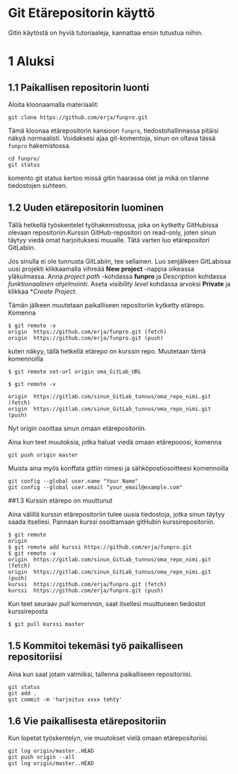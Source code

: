 # Git Etärepositorin käyttö


Gitin käytöstä on hyviä tutoriaaleja, kannattaa ensin tutustua niihin.


# 1 Aluksi

## 1.1 Paikallisen repositorin luonti


Aloita kloonaamalla materiaalit:
```
git clone https://github.com/erja/funpro.git
```
Tämä kloonaa etärepositorin kansioon `funpro`, tiedostohallinnassa pitäisi näkyä normaalisti. Voidaksesi ajaa git-komentoja, sinun on
oltava tässä `funpro` hakemistossa.
```
cd funpro/
git status
```
komento git status kertoo missä gitin haarassa olet ja mikä on tilanne tiedostojen suhteen.

## 1.2 Uuden etärepositorin luominen

Tällä hetkellä työskentelet työhakemistossa, joka on kytketty GitHubissa olevaan repositoriin.Kurssin GitHub-repositori on read-only, joten sinun täytyy viedä omat harjoituksesi muualle. Tätä varten luo etärepositori GitLabiin.

Jos sinulla ei ole tunnusta GitLabiin, tee sellainen. Luo senjälkeen GitLabissa uusi projekti klikkaamalla vihreää **New project** -nappia oikeassa yläkulmassa. Anna *project path* -kohdassa **funpro** ja *Description* kohdassa *funktionaalinen ohjelmointi*. Aseta  *visibility level* kohdassa arvoksi  **Private** ja klikkaa **Create Project*. 

Tämän jälkeen muutetaan paikalliseen repositoriin kytketty etärepo. Komenna

```
$ git remote -v
origin	https://github.com/erja/funpro.git (fetch)
origin	https://github.com/erja/funpro.git (push)
```

kuten näkyy, tällä hetkellä etärepo on kurssin repo. Muutetaan tämä komennoilla

```
$ git remote set-url origin oma_GitLab_URL

$ git remote -v

origin	https://gitlab.com/sinun_GitLab_tunnus/oma_repo_nimi.git (fetch)
origin	https://gitlab.com/sinun_GitLab_tunnus/oma_repo_nimi.git (push)
```

Nyt origin osoittaa sinun omaan etärepositoriin.

Aina kun teet muutoksia, jotka haluat viedä omaan etärepooosi, komenna

```
git push origin master
```

Muista aina myös konffata gittiin nimesi ja sähköpostiosoitteesi komennoilla
```
git config --global user.name "Your Name"
git config --global user.email "your_email@example.com"
```


##1.3 Kurssin etärepo on muuttunut

Aina välillä kurssin etärepositoriin tulee uusia tiedostoja, jotka sinun täytyy saada itsellesi. Pannaan *kurssi* osoittamaan 
gitHubin kurssirepositoriin.

```
$ git remote
origin
$ git remote add kurssi https://github.com/erja/funpro.git
$ git remote -v
origin	https://gitlab.com/sinun_GitLab_tunnus/oma_repo_nimi.git (fetch)
origin	https://gitlab.com/sinun_GitLab_tunnus/oma_repo_nimi.git (push)
kurssi	https://github.com/erja/funpro.git (fetch)
kurssi	https://github.com/erja/funpro.git (push)
```

Kun teet seuraav *pull* komennon, saat itsellesi muuttuneen tiedostot kurssireposta

```
$ git pull kurssi master
```


## 1.5 Kommitoi tekemäsi työ paikalliseen repositoriisi

Aina kun saat jotain valmiiksi, tallenna paikalliseen repositoriisi.
```
git status
git add .
git commit -m 'harjoitus xxxx tehty'
```

## 1.6 Vie paikallisesta etärepositoriin

Kun lopetat työskentelyn, vie muutokset vielä omaan etärepositoriisi.
```
git log origin/master..HEAD
git push origin --all
git log origin/master..HEAD
```

